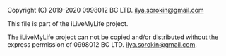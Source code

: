 Copyright (C) 2019-2020 0998012 BC LTD. <ilya.sorokin@gmail.com>

This file is part of the iLiveMyLife project.

The iLiveMyLife project can not be copied and/or distributed without the express
permission of 0998012 BC LTD. <ilya.sorokin@gmail.com>.
